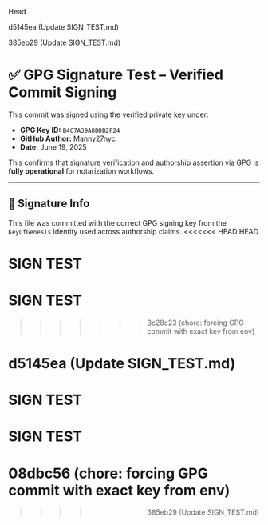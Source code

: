 Head

d5145ea (Update SIGN_TEST.md)

385eb29 (Update SIGN_TEST.md)
# ✅ GPG Signature Test – Verified Commit Signing

This commit was signed using the verified private key under:

- **GPG Key ID:** `B4C7A39A8DDB2F24`
- **GitHub Author:** [Manny27nyc](https://github.com/Manny27nyc)
- **Date:** June 19, 2025

This confirms that signature verification and authorship assertion via GPG is **fully operational** for notarization workflows.

---

## 🔏 Signature Info

This file was committed with the correct GPG signing key from the `KeyOfGenesis` identity used across authorship claims.
<<<<<<< HEAD
HEAD

# SIGN TEST
# SIGN TEST
>>>>>>> 3c28c23 (chore: forcing GPG commit with exact key from env)

d5145ea (Update SIGN_TEST.md)
=======
# SIGN TEST
# SIGN TEST
08dbc56 (chore: forcing GPG commit with exact key from env)
=======
>>>>>>> 385eb29 (Update SIGN_TEST.md)
